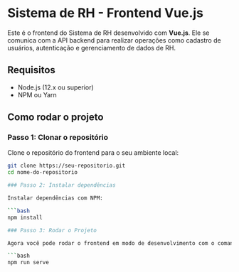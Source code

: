 # Sistema de RH - Frontend Vue.js

Este é o frontend do Sistema de RH desenvolvido com **Vue.js**. Ele se comunica com a API backend para realizar operações como cadastro de usuários, autenticação e gerenciamento de dados de RH.

## Requisitos

- Node.js (12.x ou superior)
- NPM ou Yarn

## Como rodar o projeto

### Passo 1: Clonar o repositório

Clone o repositório do frontend para o seu ambiente local:

```bash
git clone https://seu-repositorio.git
cd nome-do-repositorio

### Passo 2: Instalar dependências

Instalar dependências com NPM:

```bash
npm install

### Passo 3: Rodar o Projeto

Agora você pode rodar o frontend em modo de desenvolvimento com o comando:

```bash
npm run serve


